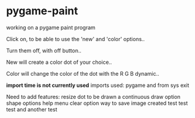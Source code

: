 # pygame-paint
working on a pygame paint program


Click on, to be able to use the 'new' and 'color' options..

Turn them off, with off button..

New will create a color dot of your choice..

Color will change the color of the dot with the R G B dynamic..


**import time is not currently used**
imports used:  pygame and from sys exit

Need to add features:
  resize dot to be drawn
  a continuous draw option
  shape options
  help menu
  clear option
  way to save image created
  test test test and another test
